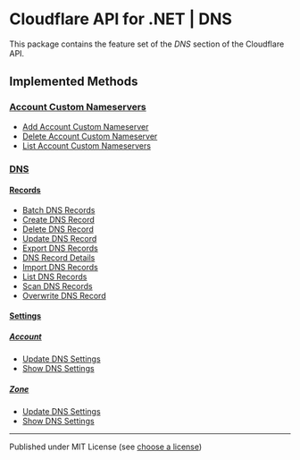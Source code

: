# Cloudflare API for .NET | DNS

This package contains the feature set of the _DNS_ section of the Cloudflare API.

## Implemented Methods

### [Account Custom Nameservers]

- [Add Account Custom Nameserver](https://developers.cloudflare.com/api/resources/custom_nameservers/methods/create/)
- [Delete Account Custom Nameserver](https://developers.cloudflare.com/api/resources/custom_nameservers/methods/delete/)
- [List Account Custom Nameservers](https://developers.cloudflare.com/api/resources/custom_nameservers/methods/get/)


### [DNS]

#### [Records]

- [Batch DNS Records](https://developers.cloudflare.com/api/resources/dns/subresources/records/methods/batch/)
- [Create DNS Record](https://developers.cloudflare.com/api/resources/dns/subresources/records/methods/create/)
- [Delete DNS Record](https://developers.cloudflare.com/api/resources/dns/subresources/records/methods/delete/)
- [Update DNS Record](https://developers.cloudflare.com/api/resources/dns/subresources/records/methods/edit/)
- [Export DNS Records](https://developers.cloudflare.com/api/resources/dns/subresources/records/methods/export/)
- [DNS Record Details](https://developers.cloudflare.com/api/resources/dns/subresources/records/methods/get/)
- [Import DNS Records](https://developers.cloudflare.com/api/resources/dns/subresources/records/methods/import/)
- [List DNS Records](https://developers.cloudflare.com/api/resources/dns/subresources/records/methods/list/)
- [Scan DNS Records](https://developers.cloudflare.com/api/resources/dns/subresources/records/methods/scan/)
- [Overwrite DNS Record](https://developers.cloudflare.com/api/resources/dns/subresources/records/methods/update/)


#### [Settings]

##### [Account]

- [Update DNS Settings](https://developers.cloudflare.com/api/resources/dns/subresources/settings/subresources/account/methods/edit/)
- [Show DNS Settings](https://developers.cloudflare.com/api/resources/dns/subresources/settings/subresources/account/methods/get/)


##### [Zone]

- [Update DNS Settings](https://developers.cloudflare.com/api/resources/dns/subresources/settings/subresources/zone/methods/edit/)
- [Show DNS Settings](https://developers.cloudflare.com/api/resources/dns/subresources/settings/subresources/zone/methods/get/)


---

Published under MIT License (see [choose a license])



[choose a license]: https://choosealicense.com/licenses/mit/

[Account Custom Nameservers]: https://developers.cloudflare.com/api/resources/custom_nameservers/

[DNS]: https://developers.cloudflare.com/api/resources/dns/
[Records]: https://developers.cloudflare.com/api/resources/dns/subresources/records/

[Settings]: https://developers.cloudflare.com/api/resources/dns/subresources/settings/
[Account]: https://developers.cloudflare.com/api/resources/dns/subresources/settings/subresources/account/
[Zone]: https://developers.cloudflare.com/api/resources/dns/subresources/settings/subresources/zone/
